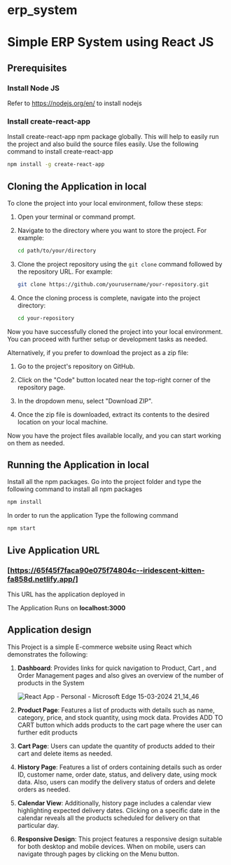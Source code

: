 # erp_system

# Simple ERP System using React JS 

## Prerequisites

### Install Node JS
Refer to https://nodejs.org/en/ to install nodejs

### Install create-react-app
Install create-react-app npm package globally. This will help to easily run the project and also build the source files easily. Use the following command to install create-react-app

```bash
npm install -g create-react-app
```

## Cloning the Application in local

To clone the project into your local environment, follow these steps:

1. Open your terminal or command prompt.

2. Navigate to the directory where you want to store the project. For example:
   ```bash
   cd path/to/your/directory
   ```

3. Clone the project repository using the `git clone` command followed by the repository URL. For example:
   ```bash
   git clone https://github.com/yourusername/your-repository.git
   ```

4. Once the cloning process is complete, navigate into the project directory:
   ```bash
   cd your-repository
   ```

Now you have successfully cloned the project into your local environment. You can proceed with further setup or development tasks as needed.

Alternatively, if you prefer to download the project as a zip file:

1. Go to the project's repository on GitHub.

2. Click on the "Code" button located near the top-right corner of the repository page.

3. In the dropdown menu, select "Download ZIP".

4. Once the zip file is downloaded, extract its contents to the desired location on your local machine.

Now you have the project files available locally, and you can start working on them as needed.

## Running the Application in local

Install all the npm packages. Go into the project folder and type the following command to install all npm packages

```bash
npm install
```

In order to run the application Type the following command

```bash
npm start
```
## Live Application URL

### [https://65f45f7faca90e075f74804c--iridescent-kitten-fa858d.netlify.app/]
This URL has the application deployed in

The Application Runs on **localhost:3000**

## Application design

This Project is a simple E-commerce website using React which demonstrates the following:

1. **Dashboard**: Provides links for quick navigation to Product, Cart , and Order Management pages and also gives an overview of the number of products in the System

   ![React App - Personal - Microsoft​ Edge 15-03-2024 21_14_46](https://github.com/varsha1n/erp_system/assets/102849159/ab920bf5-841e-4e3c-929f-6bd57fce3bc3)

2. **Product Page**: Features a list of products with details such as name, category, price, and stock quantity, using mock data. Provides ADD TO CART button which adds products to the cart page where the user can further edit products
   
3. **Cart Page**: Users can update the quantity of products added to their cart and delete items as needed.
   
4. **History Page**: Features a list of orders containing details such as order ID, customer name, order date, status, and delivery date, using mock data. Also, users can modify the delivery status of orders and delete orders as needed.
   
5. **Calendar View**: Additionally, history page includes a calendar view highlighting expected delivery dates. Clicking on a specific date in the calendar reveals all the products scheduled for delivery on that particular day.

6. **Responsive Design**: This project features a responsive design suitable for both desktop and mobile devices. When on mobile, users can navigate through pages by clicking on the Menu button.





